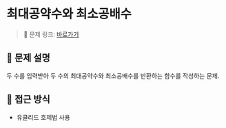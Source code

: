 # 최대공약수와 최소공배수

> 🔗 문제 링크: [바로가기](https://school.programmers.co.kr/learn/courses/30/lessons/12940) 

## 🌱 문제 설명
두 수를 입력받아 두 수의 최대공약수와 최소공배수를 반환하는 함수를 작성하는 문제.

## 🤔 접근 방식
- 유클리드 호제법 사용

